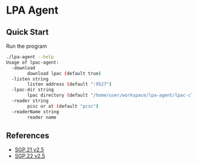 # LPA Agent

## Quick Start
Run the program

```bash
./lpa-agent --help
Usage of lpac-agent:
  -download
        download lpac (default true)
  -listen string
        listen address (default ":9527")
  -lpac-dir string
        lpac directory (default "/home/user/workspace/lpa-agent/lpac-cli")
  -reader string
        pcsc or at (default "pcsc")
  -readerName string
        reader name
```

## References

- [SGP.21 v2.5](https://www.gsma.com/esim/resources/sgp-21-v2-5/)
- [SGP.22 v2.5](https://www.gsma.com/esim/resources/sgp-22-v2-5/)
